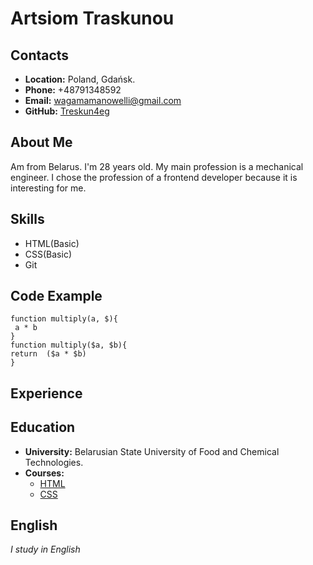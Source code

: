 # __Artsiom Traskunou__

## __Contacts__
* __Location:__ Poland, Gdańsk.
* __Phone:__ +48791348592
* __Email:__ wagamamanowelli@gmail.com
* __GitHub:__ [Treskun4eg](https://github.com/Treskun4eg)

## __About Me__
 Am from Belarus. I'm 28 years old. My main profession is a mechanical engineer. I chose the profession of a frontend developer because it is interesting for me.
 
## __Skills__
* HTML(Basic)
* CSS(Basic)
* Git

## __Code Example__
```
function multiply(a, $){
 a * b
}
function multiply($a, $b){
return  ($a * $b)
}
```

## __Experience__

## __Education__
* __University:__ Belarusian State University of Food and Chemical Technologies.
* __Courses:__ 
    * [HTML](https://ru.code-basics.com)
    * [CSS](https://ru.code-basics.com)

## __English__
*I study in English*
